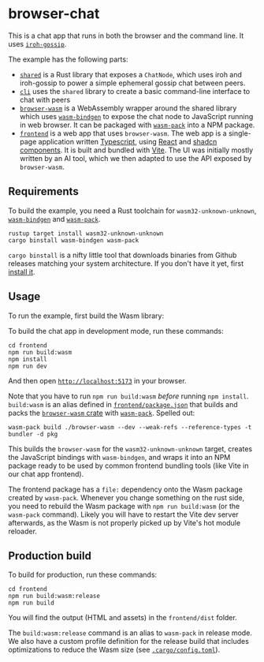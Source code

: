 # browser-chat

This is a chat app that runs in both the browser and the command line. It uses [`iroh-gossip`](https://github.com/n0-computer/iroh-gossip/).

The example has the following parts:

* [`shared`](shared) is a Rust library that exposes a `ChatNode`, which uses iroh and iroh-gossip to power a simple ephemeral gossip chat between peers.
* [`cli`](cli) uses the `shared` library to create a basic command-line interface to chat with peers
* [`browser-wasm`](browser-wasm) is a WebAssembly wrapper around the shared library which uses [`wasm-bindgen`](https://github.com/rustwasm/wasm-bindgen) to expose the chat node to JavaScript running in web browser. It can be packaged with [`wasm-pack`](https://rustwasm.github.io/wasm-pack/) into a NPM package.
* [`frontend`](frontend) is a web app that uses `browser-wasm`. The web app is a single-page application written [Typescript](https://www.typescriptlang.org/), using [React](https://react.dev/) and [shadcn components](https://ui.shadcn.com/).
  It is built and bundled with [Vite](https://vite.dev/). The UI was initially mostly written by an AI tool, which we then adapted to use the API exposed by `browser-wasm`.

## Requirements

To build the example, you need a Rust toolchain for `wasm32-unknown-unknown`, [`wasm-bindgen`](https://github.com/rustwasm/wasm-bindgen) and [`wasm-pack`](https://github.com/rustwasm/wasm-pack).

```
rustup target install wasm32-unknown-unknown
cargo binstall wasm-bindgen wasm-pack
```
`cargo binstall` is a nifty little tool that downloads binaries from Github releases matching your system architecture. If you don't have it yet, first [install it](https://github.com/cargo-bins/cargo-binstall?tab=readme-ov-file#quickly).

## Usage

To run the example, first build the Wasm library:

To build the chat app in development mode, run these commands:
```
cd frontend
npm run build:wasm
npm install
npm run dev
```

And then open [`http://localhost:5173`](http://localhost:5173) in your browser.

Note that you have to run `npm run build:wasm` *before* running `npm install`.
`build:wasm` is an alias defined in [`frontend/package.json`](frontend/package.json) that builds and packs the [`browser-wasm` crate](browser-wasm) with [`wasm-pack`](https://rustwasm.github.io/wasm-pack/).
Spelled out:

```
wasm-pack build ./browser-wasm --dev --weak-refs --reference-types -t bundler -d pkg
```
This builds the `browser-wasm` for the `wasm32-unknown-unknown` target, creates the JavaScript bindings with `wasm-bindgen`, and wraps it into an NPM package ready to be used by common frontend bundling tools (like Vite in our chat app frontend).

The frontend package has a `file:` dependency onto the Wasm package created by `wasm-pack`.
Whenever you change something on the rust side, you need to rebuild the Wasm package with `npm run build:wasm` (or the `wasm-pack` command).
Likely you will have to restart the Vite dev server afterwards, as the Wasm is not properly picked up by Vite's hot module reloader.

## Production build

To build for production, run these commands:
```
cd frontend
npm run build:wasm:release
npm run build
```

You will find the output (HTML and assets) in the `frontend/dist` folder.

The `build:wasm:release` command is an alias to `wasm-pack` in release mode. We also have a custom profile definition for the release build
that includes optimizations to reduce the Wasm size (see [`.cargo/config.toml`](browser-wasm/.cargo/config.toml)).

